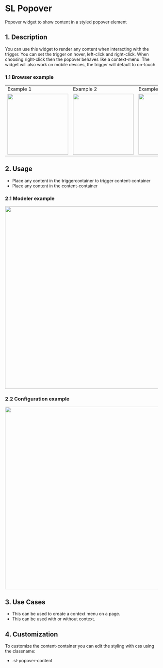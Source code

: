 # SL Popover

Popover widget to show content in a styled popover element

## 1. Description

You can use this widget to render any content when interacting with the trigger. You can set the trigger on hover, left-click and right-click. When choosing right-click then the popover behaves like a context-menu. The widget will also work on mobile devices, the trigger will default to on-touch.

### 1.1 Browser example

<table><tbody><tr><td>Example 1</td><td>Example 2</td><td>Example 3</td></tr><tr><td><img src="https://raw.githubusercontent.com/simplylogicninjas/sl-widget-popover/main/docs/images/popover_browser_example.png" width="200"></td><td><img src="https://raw.githubusercontent.com/simplylogicninjas/sl-widget-popover/main/docs/images/popover_browser_example2.png" width="200"></td><td><img src="https://raw.githubusercontent.com/simplylogicninjas/sl-widget-popover/main/docs/images/popover_browser_example3.png" width="200"></td></tr></tbody></table>

## 2. Usage

* Place any content in the triggercontainer to trigger content-container
* Place any content in the content-container

### 2.1 Modeler example

<img src="https://raw.githubusercontent.com/simplylogicninjas/sl-widget-popover/main/docs/images/modeler_example.png" width="600"/>



### 2.2 Configuration example
<img src="https://raw.githubusercontent.com/simplylogicninjas/sl-widget-popover/main/docs/images/popover_general_tab.png" width="600"/>

## 3. Use Cases

* This can be used to create a context menu on a page.
* This can be used with or without context.

## 4. Customization

To customize the content-container you can edit the styling with css using the classname:

* .sl-popover-content

